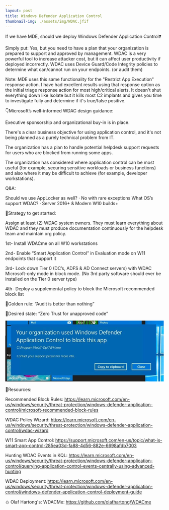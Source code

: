 ```yaml
---
layout: post
title: Windows Defender Application Control
thumbnail-img: ./assets/img/WDAC.jfif
---
```

If we have MDE, should we deploy Windows Defender Application Control❓

Simply put: Yes, but you need to have a plan that your organization is prepared to support and approved by management. WDAC is a very powerful tool to increase attacker cost, but it can affect user productivity if deployed incorrectly. WDAC uses Device Guard/Code Integrity policies to determine what can/cannot run on your endpoints. (or audit them)

Note: MDE uses this same functionality for the "Restrict App Execution" response action. I have had excellent results using that response option as the initial triage response action for most high/critical alerts. It doesn't shut everything down like Isolate but it kills most C2 implants and gives you time to investigate fully and determine if it's true/false positive.

👇Microsoft’s well-informed WDAC design guidance:

Executive sponsorship and organizational buy-in is in place.

There's a clear business objective for using application control, and it's not being planned as a purely technical problem from IT.

The organization has a plan to handle potential helpdesk support requests for users who are blocked from running some apps.

The organization has considered where application control can be most useful (for example, securing sensitive workloads or business functions) and also where it may be difficult to achieve (for example, developer workstations).

Q&A:

Should we use AppLocker as well?
·       No with rare exceptions
What OS’s support WDAC?
·       Server 2016+ & Modern W10 builds+

🔻Strategy to get started:

Assign at least (2) WDAC system owners. They must learn everything about WDAC and they must produce documentation continuously for the helpdesk team and maintain org policy.

1st- Install WDACme on all W10 workstations

2nd- Enable “Smart Application Control” in Evaluation mode on W11 endpoints that support it

3rd- Lock down Tier 0 (DC’s, ADFS & AD Connect servers) with WDAC Microsoft-only mode in block mode. (No 3rd party software should ever be installed on the Tier 0 server type)

4th- Deploy a supplemental policy to block the Microsoft recommended block list

🔑Golden rule: “Audit is better than nothing”

🎯Desired state: “Zero Trust for unapproved code”

![Image](/assets/img/WDAC.jfif)

🎒Resources:

Recommended Block Rules: https://learn.microsoft.com/en-us/windows/security/threat-protection/windows-defender-application-control/microsoft-recommended-block-rules

WDAC Policy Wizard: https://learn.microsoft.com/en-us/windows/security/threat-protection/windows-defender-application-control/wdac-wizard

W11 Smart App Control: https://support.microsoft.com/en-us/topic/what-is-smart-app-control-285ea03d-fa88-4d56-882e-6698afdb7003

Hunting WDAC Events in KQL: https://learn.microsoft.com/en-us/windows/security/threat-protection/windows-defender-application-control/querying-application-control-events-centrally-using-advanced-hunting

WDAC Deployment: https://learn.microsoft.com/en-us/windows/security/threat-protection/windows-defender-application-control/windows-defender-application-control-deployment-guide

⛄️ Olaf Hartong's: WDACMe: https://github.com/olafhartong/WDACme



